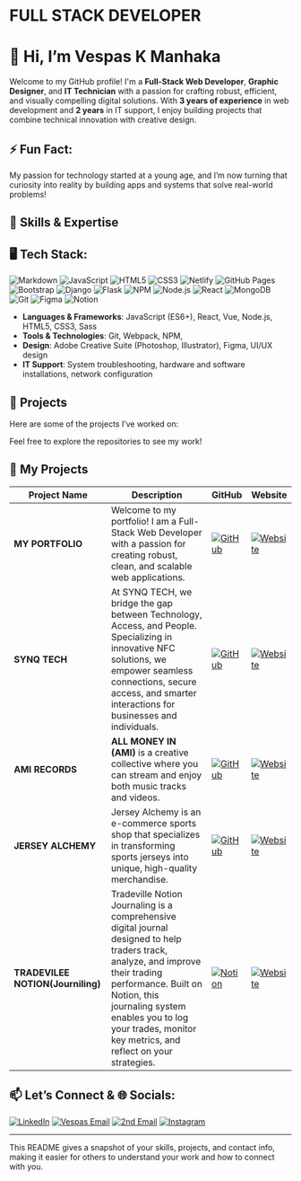 # FULL STACK DEVELOPER

# 👋 Hi, I’m Vespas K Manhaka

Welcome to my GitHub profile! I'm a **Full-Stack Web Developer**, **Graphic Designer**, and **IT Technician** with a passion for crafting robust, efficient, and visually compelling digital solutions. With **3 years of experience** in web development and **2 years** in IT support, I enjoy building projects that combine technical innovation with creative design.

## ⚡ Fun Fact:
My passion for technology started at a young age, and I’m now turning that curiosity into reality by building apps and systems that solve real-world problems!

## 🌟 Skills & Expertise
## 🖥️ Tech Stack:
![Markdown](https://img.shields.io/badge/Markdown-000000?style=for-the-badge&logo=markdown&logoColor=white)
![JavaScript](https://img.shields.io/badge/JavaScript-F7DF1E?style=for-the-badge&logo=javascript&logoColor=black)
![HTML5](https://img.shields.io/badge/HTML5-E34F26?style=for-the-badge&logo=html5&logoColor=white)
![CSS3](https://img.shields.io/badge/CSS3-1572B6?style=for-the-badge&logo=css3&logoColor=white)
![Netlify](https://img.shields.io/badge/Netlify-00C7B7?style=for-the-badge&logo=netlify&logoColor=white)
![GitHub Pages](https://img.shields.io/badge/GitHub%20Pages-222222?style=for-the-badge&logo=github&logoColor=white)
![Bootstrap](https://img.shields.io/badge/Bootstrap-563D7C?style=for-the-badge&logo=bootstrap&logoColor=white)
![Django](https://img.shields.io/badge/Django-092E20?style=for-the-badge&logo=django&logoColor=white)
![Flask](https://img.shields.io/badge/Flask-000000?style=for-the-badge&logo=flask&logoColor=white)
![NPM](https://img.shields.io/badge/NPM-CB3837?style=for-the-badge&logo=npm&logoColor=white)
![Node.js](https://img.shields.io/badge/Node.js-339933?style=for-the-badge&logo=nodedotjs&logoColor=white)
![React](https://img.shields.io/badge/React-61DAFB?style=for-the-badge&logo=react&logoColor=black)
![MongoDB](https://img.shields.io/badge/MongoDB-47A248?style=for-the-badge&logo=mongodb&logoColor=white)
![Git](https://img.shields.io/badge/Git-F05032?style=for-the-badge&logo=git&logoColor=white)
![Figma](https://img.shields.io/badge/Figma-F24E1E?style=for-the-badge&logo=figma&logoColor=white)
![Notion](https://img.shields.io/badge/Notion-000000?style=for-the-badge&logo=notion&logoColor=white)

- **Languages & Frameworks**: JavaScript (ES6+), React, Vue, Node.js, HTML5, CSS3, Sass
- **Tools & Technologies**: Git, Webpack, NPM,
- **Design**: Adobe Creative Suite (Photoshop, Illustrator), Figma, UI/UX design
- **IT Support**: System troubleshooting, hardware and software installations, network configuration

## 🚀 Projects

Here are some of the projects I’ve worked on:

Feel free to explore the repositories to see my work!

## 🚀 My Projects  

| **Project Name**       | **Description**                                                                 | **GitHub**                                                                                                         | **Website**                                                                                                 |
|------------------------|---------------------------------------------------------------------------------|---------------------------------------------------------------------------------------------------------------------|-------------------------------------------------------------------------------------------------------------|
| **MY PORTFOLIO**        | Welcome to my portfolio! I am a Full-Stack Web Developer with a passion for creating robust, clean, and scalable web applications.  | [![GitHub](https://img.shields.io/badge/-GitHub-black?logo=github&style=flat-square)](https://github.com/yourusername/portfolio) | [![Website](https://img.shields.io/badge/-Live%20Site-blue?logo=internet-explorer&style=flat-square)](https://vespas.netlify.app/) |
| **SYNQ TECH**           | At SYNQ TECH, we bridge the gap between Technology, Access, and People. Specializing in innovative NFC solutions, we empower seamless connections, secure access, and smarter interactions for businesses and individuals. | [![GitHub](https://img.shields.io/badge/-GitHub-black?logo=github&style=flat-square)](https://github.com/yourusername/synq-tech) | [![Website](https://img.shields.io/badge/-Live%20Site-blue?logo=internet-explorer&style=flat-square)](https://synqtech.co.za) |
| **AMI RECORDS**         | **ALL MONEY IN (AMI)** is a creative collective where you can stream and enjoy both music tracks and videos. | [![GitHub](https://img.shields.io/badge/-GitHub-black?logo=github&style=flat-square)](https://github.com/yourusername/ami-records) | [![Website](https://img.shields.io/badge/-Live%20Site-blue?logo=internet-explorer&style=flat-square)](https://amiafrica.netlify.app/) |
| **JERSEY ALCHEMY**      | Jersey Alchemy is an e-commerce sports shop that specializes in transforming sports jerseys into unique, high-quality merchandise. | [![GitHub](https://img.shields.io/badge/-GitHub-black?logo=github&style=flat-square)](https://github.com/yourusername/jersey-alchemy) | [![Website](https://img.shields.io/badge/-Live%20Site-blue?logo=internet-explorer&style=flat-square)](https://www.jerseyalchemy.com/) |
| **TRADEVILEE NOTION(Journiling)**      | Tradeville Notion Journaling is a comprehensive digital journal designed to help traders track, analyze, and improve their trading performance. Built on Notion, this journaling system enables you to log your trades, monitor key metrics, and reflect on your strategies. | [![Notion](https://img.shields.io/badge/-Notion-black?logo=notion&style=flat-square)](https://patch-eel-7d7.notion.site/Tradeville-Trading-Notion-6c90ba60e0ee4d68a173ee3bde408388) | [![Website](https://img.shields.io/badge/-Live%20Site-blue?logo=internet-explorer&style=flat-square)]((https://patch-eel-7d7.notion.site/Tradeville-Trading-Notion-6c90ba60e0ee4d68a173ee3bde408388)) |



## 📫 Let’s Connect &  🌐 Socials:

[![LinkedIn](https://img.shields.io/badge/LinkedIn-0077B5?style=for-the-badge&logo=linkedin&logoColor=white)](https://za.linkedin.com/in/vespas-manhaka-ba2905323)
[![Vespas Email](https://img.shields.io/badge/Email-D14836?style=for-the-badge&logo=gmail&logoColor=white)](mailto:vmanhakait@gmail.com)
[![2nd Email](https://img.shields.io/badge/Dreamvillians%20Email-D14836?style=for-the-badge&logo=gmail&logoColor=white)](mailto:dreamvillians.traders.club@gmail.com)
[![Instagram](https://img.shields.io/badge/Instagram-E4405F?style=for-the-badge&logo=instagram&logoColor=white)](https://www.instagram.com/dreamvillian_29?igsh=MTczandxNXlmYWVmcg==)


---



This README gives a snapshot of your skills, projects, and contact info, making it easier for others to understand your work and how to connect with you.
